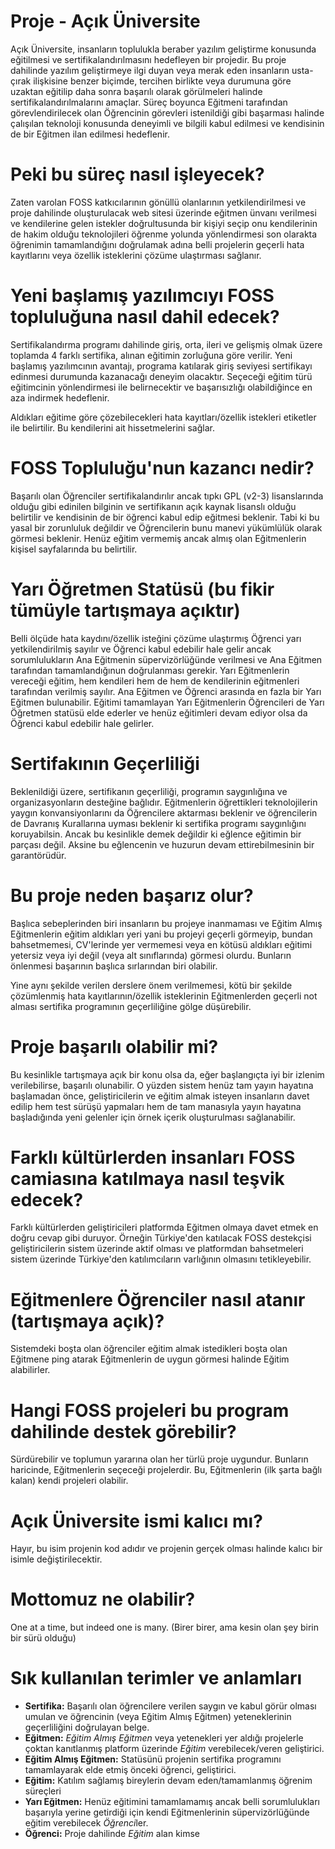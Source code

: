 # Proje - Açık Üniversite

Açık Üniversite, insanların toplulukla beraber yazılım geliştirme konusunda eğitilmesi ve sertifikalandırılmasını hedefleyen bir projedir. Bu proje dahilinde yazılım geliştirmeye ilgi duyan veya merak eden insanların usta-çırak ilişkisine benzer biçimde, tercihen birlikte veya durumuna göre uzaktan eğitilip daha sonra başarılı olarak görülmeleri halinde sertifikalandırılmalarını amaçlar. Süreç boyunca Eğitmeni tarafından görevlendirilecek olan Öğrencinin görevleri istenildiği gibi başarması halinde çalışılan teknoloji konusunda deneyimli ve bilgili kabul edilmesi ve kendisinin de bir Eğitmen ilan edilmesi hedeflenir. 

# Peki bu süreç nasıl işleyecek? 

Zaten varolan FOSS katkıcılarının gönüllü olanlarının yetkilendirilmesi ve proje dahilinde oluşturulacak web sitesi üzerinde eğitmen ünvanı verilmesi ve kendilerine gelen istekler doğrultusunda bir kişiyi seçip onu kendilerinin de hakim olduğu teknolojileri öğrenme yolunda yönlendirmesi son olarakta öğrenimin tamamlandığını doğrulamak adına belli projelerin geçerli hata kayıtlarını veya özellik isteklerini çözüme ulaştırması sağlanır.

# Yeni başlamış yazılımcıyı FOSS topluluğuna nasıl dahil edecek?

Sertifikalandırma programı dahilinde giriş, orta, ileri ve gelişmiş olmak üzere toplamda 4 farklı sertifika, alınan eğitimin zorluğuna göre verilir. Yeni başlamış yazılımcının avantajı, programa katılarak giriş seviyesi sertifikayı edinmesi durumunda kazanacağı deneyim olacaktır. Seçeceği eğitim türü eğitimcinin yönlendirmesi ile belirnecektir ve başarısızlığı olabildiğince en aza indirmek hedeflenir. 

Aldıkları eğitime göre çözebilecekleri hata kayıtları/özellik istekleri etiketler ile belirtilir. Bu kendilerini ait hissetmelerini sağlar. 

# FOSS Topluluğu'nun kazancı nedir?

Başarılı olan Öğrenciler sertifikalandırılır ancak tıpkı GPL (v2-3) lisanslarında olduğu gibi edinilen bilginin ve sertifikanın açık kaynak lisanslı olduğu belirtilir ve kendisinin de bir öğrenci kabul edip eğitmesi beklenir. Tabi ki bu yasal bir zorunluluk değildir ve Öğrencilerin bunu manevi yükümlülük olarak görmesi beklenir. Henüz eğitim vermemiş ancak almış olan Eğitmenlerin kişisel sayfalarında bu belirtilir.

# Yarı Öğretmen Statüsü (bu fikir tümüyle tartışmaya açıktır)

Belli ölçüde hata kaydını/özellik isteğini çözüme ulaştırmış Öğrenci yarı yetkilendirilmiş sayılır ve Öğrenci kabul edebilir hale gelir ancak sorumlulukların Ana Eğitmenin süpervizörlüğünde verilmesi ve Ana Eğitmen tarafından tamamlandığınun doğrulanması gerekir. Yarı Eğitmenlerin vereceği eğitim, hem kendileri hem de hem de kendilerinin eğitmenleri tarafından verilmiş sayılır. Ana Eğitmen ve Öğrenci arasında en fazla bir Yarı Eğitmen bulunabilir. Eğitimi tamamlayan Yarı Eğitmenlerin Öğrencileri de Yarı Öğretmen statüsü elde ederler ve henüz eğitimleri devam ediyor olsa da Öğrenci kabul edebilir hale gelirler. 

# Sertifakının Geçerliliği 

Beklenildiği üzere, sertifikanın geçerliliği, programın saygınlığına ve organizasyonların desteğine bağlıdır. Eğitmenlerin öğrettikleri teknolojilerin yaygın konvansiyonlarını da Öğrencilere aktarması beklenir ve öğrencilerin de Davranış Kurallarına uyması beklenir ki sertifika programı saygınlığını koruyabilsin. Ancak bu kesinlikle demek değildir ki eğlence eğitimin bir parçası değil. Aksine bu eğlencenin ve huzurun devam ettirebilmesinin bir garantörüdür.

# Bu proje neden başarız olur?

Başlıca sebeplerinden biri insanların bu projeye inanmaması ve Eğitim Almış Eğitmenlerin eğitim aldıkları yeri yani bu projeyi geçerli görmeyip, bundan bahsetmemesi, CV'lerinde yer vermemesi veya en kötüsü aldıkları eğitimi yetersiz veya iyi değil (veya alt sınıflarında) görmesi olurdu. Bunların önlenmesi başarının başlıca sırlarından biri olabilir.

Yine aynı şekilde verilen derslere önem verilmemesi, kötü bir şekilde çözümlenmiş hata kayıtlarının/özellik isteklerinin Eğitmenlerden geçerli not alması sertifika programının geçerliliğine gölge düşürebilir. 

# Proje başarılı olabilir mi?

Bu kesinlikle tartışmaya açık bir konu olsa da, eğer başlangıçta iyi bir izlenim verilebilirse, başarılı olunabilir. O yüzden sistem henüz tam yayın hayatına başlamadan önce, geliştiricilerin ve eğitim almak isteyen insanların davet edilip hem test sürüşü yapmaları hem de tam manasıyla yayın hayatına başladığında yeni gelenler için örnek içerik oluşturulması sağlanabilir. 

# Farklı kültürlerden insanları FOSS camiasına katılmaya nasıl teşvik edecek?

Farklı kültürlerden geliştiricileri platformda Eğitmen olmaya davet etmek en doğru cevap gibi duruyor. Örneğin Türkiye'den katılacak FOSS destekçisi geliştiricilerin sistem üzerinde aktif olması ve platformdan bahsetmeleri sistem üzerinde Türkiye'den katılımcıların varlığının olmasını tetikleyebilir. 

# Eğitmenlere Öğrenciler nasıl atanır (tartışmaya açık)?

Sistemdeki boşta olan öğrenciler eğitim almak istedikleri boşta olan Eğitmene ping atarak Eğitmenlerin de uygun görmesi halinde Eğitim alabilirler.

# Hangi FOSS projeleri bu program dahilinde destek görebilir?

Sürdürebilir ve toplumun yararına olan her türlü proje uygundur. Bunların haricinde, Eğitmenlerin seçeceği projelerdir. Bu, Eğitmenlerin (ilk şarta bağlı kalan) kendi projeleri olabilir.

# Açık Üniversite ismi kalıcı mı?

Hayır, bu isim projenin kod adıdır ve projenin gerçek olması halinde kalıcı bir isimle değiştirilecektir. 

# Mottomuz ne olabilir?

One at a time, but indeed one is many. (Birer birer, ama kesin olan şey birin bir sürü olduğu)

# Sık kullanılan terimler ve anlamları

* **Sertifika:** Başarılı olan öğrencilere verilen saygın ve kabul görür olması umulan ve öğrencinin (veya Eğitim Almış Eğitmen) yeteneklerinin geçerliliğini doğrulayan belge.
* **Eğitmen:** _Eğitim Almış Eğitmen_ veya yetenekleri yer aldığı projelerle çoktan kanıtlanmış platform üzerinde _Eğitim_ verebilecek/veren geliştirici.
* **Eğitim Almış Eğitmen:** Statüsünü projenin sertifika programını tamamlayarak elde etmiş önceki öğrenci, geliştirici.
* **Eğitim:** Katılım sağlamış bireylerin devam eden/tamamlanmış öğrenim süreçleri
* **Yarı Eğitmen:** Henüz eğitimini tamamlamamış ancak belli sorumlulukları başarıyla yerine getirdiği için kendi Eğitmenlerinin süpervizörlüğünde eğitim verebilecek *Öğrenci*ler.
* **Öğrenci:** Proje dahilinde _Eğitim_ alan kimse
